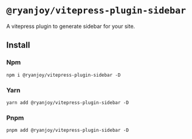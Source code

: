 # `@ryanjoy/vitepress-plugin-sidebar`

A vitepress plugin to generate sidebar for your site.

## Install

### Npm

```shell
npm i @ryanjoy/vitepress-plugin-sidebar -D
```

### Yarn

```shell
yarn add @ryanjoy/vitepress-plugin-sidebar -D
```

### Pnpm

```shell
pnpm add @ryanjoy/vitepress-plugin-sidebar -D
```

